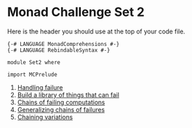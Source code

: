 # Monad Challenge Set 2

Here is the header you should use at the top of your code file.

    {-# LANGUAGE MonadComprehensions #-}
    {-# LANGUAGE RebindableSyntax #-}
    
    module Set2 where
    
    import MCPrelude

1. [Handling failure](set2-1.md)
2. [Build a library of things that can fail](set2-2.md)
3. [Chains of failing computations](set2-3.md)
4. [Generalizing chains of failures](set2-4.md)
5. [Chaining variations](set2-5.md)



